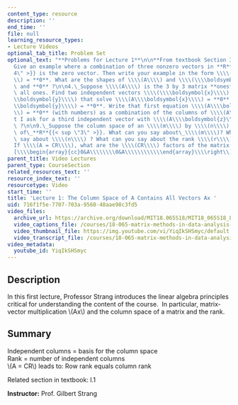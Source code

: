 ```yaml
---
content_type: resource
description: ''
end_time: ''
file: null
learning_resource_types:
- Lecture Videos
optional_tab_title: Problem Set
optional_text: "**Problems for Lecture 1**\n\n**From textbook Section I.1**\n\n1.\_\
  Give an example where a combination of three nonzero vectors in **R**{{< sup \"\
  4\" >}} is the zero vector. Then write your example in the form \\\\(A\\\\boldsymbol{x}\\\
  \\) = **0**. What are the shapes of \\\\(A\\\\) and \\\\(\\\\boldsymbol{x}\\\\)\
  \ and **0** ?\n\n4.\_Suppose \\\\(A\\\\) is the 3 by 3 matrix **ones**(3, 3) of\
  \ all ones. Find two independent vectors \\\\(\\\\boldsymbol{x}\\\\) and \\\\(\\\
  \\boldsymbol{y}\\\\) that solve \\\\(A\\\\boldsymbol{x}\\\\) = **0** and \\\\(A\\\
  \\boldsymbol{y}\\\\) = **0**. Write that first equation \\\\(A\\\\boldsymbol{x}\\\
  \\) = **0** (with numbers) as a combination of the columns of \\\\(A\\\\). Why don\u2019\
  t I ask for a third independent vector with \\\\(A\\\\boldsymbol{z}\\\\) = **0**\
  \ ?\n\n9.\_Suppose the column space of an \\\\(m\\\\) by \\\\(n\\\\) matrix is all\
  \ of\_**R**{{< sup \"3\" >}}. What can you say about\_\\\\(m\\\\)? What can you\
  \ say about \\\\(n\\\\) ? What can you say about the rank \\\\(r\\\\) ?\n\n18.\_\
  If \\\\(A = CR\\\\), what are the \\\\(CR\\\\) factors of the matrix \\\\(\\\\left\\\
  [\\\\begin{array}{cc}0&A\\\\\\\\0&A\\\\\\\\\\\\end{array}\\\\right\\]\\\\) \uFF1F"
parent_title: Video Lectures
parent_type: CourseSection
related_resources_text: ''
resource_index_text: ''
resourcetype: Video
start_time: ''
title: 'Lecture 1: The Column Space of A Contains All Vectors Ax '
uid: 716f1f5e-7707-703a-9560-48aae98c3fd5
video_files:
  archive_url: https://archive.org/download/MIT18.065S18/MIT18_065S18_Lecture01_300k.mp4
  video_captions_file: /courses/18-065-matrix-methods-in-data-analysis-signal-processing-and-machine-learning-spring-2018/03ac9f7e2c51585aa8244940edc561fe_YiqIkSHSmyc.vtt
  video_thumbnail_file: https://img.youtube.com/vi/YiqIkSHSmyc/default.jpg
  video_transcript_file: /courses/18-065-matrix-methods-in-data-analysis-signal-processing-and-machine-learning-spring-2018/b8b5f468f28090f3a308a28757612bbe_YiqIkSHSmyc.pdf
video_metadata:
  youtube_id: YiqIkSHSmyc
---
```


Description
-----------

In this first lecture, Professor Strang introduces the linear algebra principles critical for understanding the content of the course.  In particular, matrix-vector multiplication \\(Ax\\) and the column space of a matrix and the rank.

Summary
-------

Independent columns = basis for the column space  
Rank = number of independent columns  
\\(A = CR\\) leads to: Row rank equals column rank

Related section in textbook: I.1

**Instructor:** Prof. Gilbert Strang